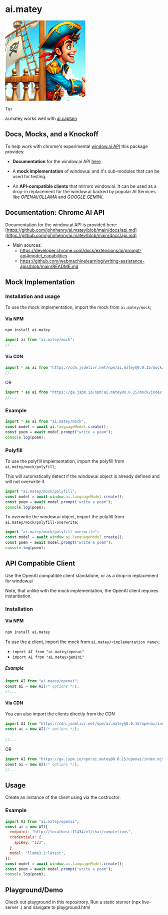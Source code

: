 # ai.matey

<img src="https://raw.githubusercontent.com/johnhenry/ai.matey/main/logo.png" alt="AI.Matey Logo" style="width:256px; height:256px">

> [!TIP]
> ai.matey works well with [ai.captain](https://www.npmjs.com/package/ai.captain)

## Docs, Mocks, and a Knockoff

To help work with chrome's experimental [window.ai API](https://developer.chrome.com/docs/ai/built-in-apis) this package provides:

- **Documentation** for the window.ai API [here](https://github.com/johnhenry/ai.matey/blob/main/docs/api.md)

- A **mock implementation** of window.ai and it's sub-modules that can be used for testing.

- An **API-compatible clients** that mirrors window.ai. It can be used as a drop-in replacement for the window.ai backed by popular AI Services like *OPENAI*/*OLLAMA* and *GOOGLE GEMINI*.

## Documentation: Chrome AI API

Documentation for the window.ai API is provided here: [https://github.com/johnhenry/ai.matey/blob/main/docs/api.md](https://github.com/johnhenry/ai.matey/blob/main/docs/api.md)

- Main sources:
  - https://developer.chrome.com/docs/extensions/ai/prompt-api#model_capabilities
  - https://github.com/webmachinelearning/writing-assistance-apis/blob/main/README.md

## Mock Implementation

### Installation and usage

To use the mock implementation, import the mock from `ai.matey/mock`;

#### Via NPM

```bash
npm install ai.matey
```

```javascript
import ai from "ai.matey/mock";
//...
```

#### Via CDN

```javascript
import * as ai from "https://cdn.jsdelivr.net/npm/ai.matey@0.0.15/mock/index.mjs";
//...
```

OR

```javascript
import * as ai from "https://ga.jspm.io/npm:ai.matey@0.0.15/mock/index.mjs";
//...
```

### Example

```javascript
import * as ai from "ai.matey/mock";
const model = await ai.languageModel.create();
const poem = await model.prompt("write a poem");
console.log(poem);
```

### Polyfill

To use the polyfill implementation, import the polyfill from `ai.matey/mock/polyfill`;

This will automatically detect if the window.ai object is already defined and will not overwrite it.

```javascript
import "ai.matey/mock/polyfill";
const model = await window.ai.languageModel.create();
const poem = await model.prompt("write a poem");
console.log(poem);
```

To overwrite the window.ai object, import the polyfill from `ai.matey/mock/polyfill-overwrite`;

```javascript
import "ai.matey/mock/polyfill-overwrite";
const model = await window.ai.languageModel.create();
const poem = await model.prompt("write a poem");
console.log(poem);
```

## API Compatible Client

Use the OpenAI compatible client standalone, or as a drop-in replacement for window.ai

Note, that unlike with the mock implementation, the OpenAI client requires instantiation.

### Installation

#### Via NPM

```bash
npm install ai.matey
```

To use the a client, import the mock from `ai.matey/<implementation name>`;

- `import AI from "ai.matey/openai"`
- `import AI from "ai.matey/gemini"`  

##### Example

```javascript
import AI from "ai.matey/openai";
const ai = new AI(/* options */);
//...
```

#### Via CDN

You can also import the clients directly from the CDN

```javascript
import AI from "https://cdn.jsdelivr.net/npm/ai.matey@0.0.15/openai/index.mjs";
const ai = new AI(/* options */);

//...
```

OR

```javascript
import AI from "https://ga.jspm.io/npm:ai.matey@0.0.15/openai/index.mjs";
const ai = new AI(/* options */);
//...
```

## Usage

Create an instance of the client using via the costructor.

### Example

```javascript
import AI from "ai.matey/openai";
const ai = new AI({
  endpoint: "http://localhost:11434/v1/chat/completions",
  credentials: {
    apiKey: "123",
  },
  model: "llama3.2:latest",
});
const model = await window.ai.languageModel.create();
const poem = await model.prompt("write a poem");
console.log(poem);
```

## Playground/Demo

Check out playground in this repositrory. Run a static sterver (npx live-server .) and navigate to playground.html
